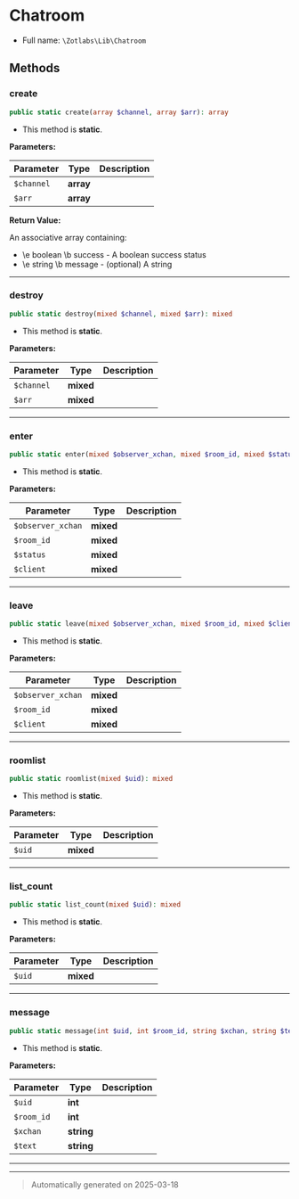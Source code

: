 
# Chatroom





* Full name: `\Zotlabs\Lib\Chatroom`




## Methods


### create



```php
public static create(array $channel, array $arr): array
```



* This method is **static**.




**Parameters:**

| Parameter | Type | Description |
|-----------|------|-------------|
| `$channel` | **array** |  |
| `$arr` | **array** |  |


**Return Value:**

An associative array containing:
* \e boolean \b success - A boolean success status
* \e string \b message - (optional) A string




***

### destroy



```php
public static destroy(mixed $channel, mixed $arr): mixed
```



* This method is **static**.




**Parameters:**

| Parameter | Type | Description |
|-----------|------|-------------|
| `$channel` | **mixed** |  |
| `$arr` | **mixed** |  |





***

### enter



```php
public static enter(mixed $observer_xchan, mixed $room_id, mixed $status, mixed $client): mixed
```



* This method is **static**.




**Parameters:**

| Parameter | Type | Description |
|-----------|------|-------------|
| `$observer_xchan` | **mixed** |  |
| `$room_id` | **mixed** |  |
| `$status` | **mixed** |  |
| `$client` | **mixed** |  |





***

### leave



```php
public static leave(mixed $observer_xchan, mixed $room_id, mixed $client): mixed
```



* This method is **static**.




**Parameters:**

| Parameter | Type | Description |
|-----------|------|-------------|
| `$observer_xchan` | **mixed** |  |
| `$room_id` | **mixed** |  |
| `$client` | **mixed** |  |





***

### roomlist



```php
public static roomlist(mixed $uid): mixed
```



* This method is **static**.




**Parameters:**

| Parameter | Type | Description |
|-----------|------|-------------|
| `$uid` | **mixed** |  |





***

### list_count



```php
public static list_count(mixed $uid): mixed
```



* This method is **static**.




**Parameters:**

| Parameter | Type | Description |
|-----------|------|-------------|
| `$uid` | **mixed** |  |





***

### message



```php
public static message(int $uid, int $room_id, string $xchan, string $text): array
```



* This method is **static**.




**Parameters:**

| Parameter | Type | Description |
|-----------|------|-------------|
| `$uid` | **int** |  |
| `$room_id` | **int** |  |
| `$xchan` | **string** |  |
| `$text` | **string** |  |





***


***
> Automatically generated on 2025-03-18
